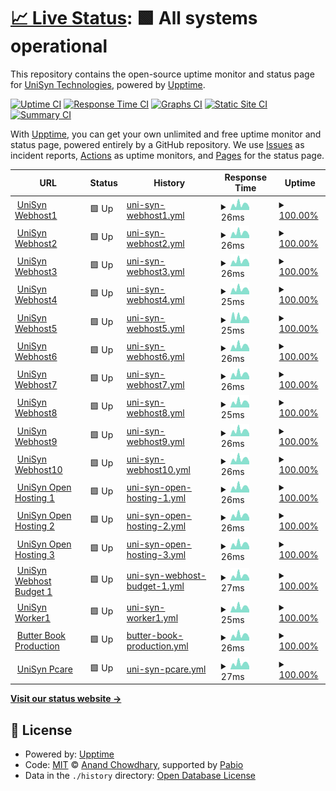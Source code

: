 # [📈 Live Status](https://UniSynTechnologies.github.io/Upptime): <!--live status--> **🟩 All systems operational**

This repository contains the open-source uptime monitor and status page for [UniSyn Technologies](https:/unisyntechnologies.com), powered by [Upptime](https://github.com/upptime/upptime).

[![Uptime CI](https://github.com/UniSynTechnologies/Upptime/workflows/Uptime%20CI/badge.svg)](https://github.com/UniSynTechnologies/Upptime/actions?query=workflow%3A%22Uptime+CI%22)
[![Response Time CI](https://github.com/UniSynTechnologies/Upptime/workflows/Response%20Time%20CI/badge.svg)](https://github.com/UniSynTechnologies/Upptime/actions?query=workflow%3A%22Response+Time+CI%22)
[![Graphs CI](https://github.com/UniSynTechnologies/Upptime/workflows/Graphs%20CI/badge.svg)](https://github.com/UniSynTechnologies/Upptime/actions?query=workflow%3A%22Graphs+CI%22)
[![Static Site CI](https://github.com/UniSynTechnologies/Upptime/workflows/Static%20Site%20CI/badge.svg)](https://github.com/UniSynTechnologies/Upptime/actions?query=workflow%3A%22Static+Site+CI%22)
[![Summary CI](https://github.com/UniSynTechnologies/Upptime/workflows/Summary%20CI/badge.svg)](https://github.com/UniSynTechnologies/Upptime/actions?query=workflow%3A%22Summary+CI%22)

With [Upptime](https://upptime.js.org), you can get your own unlimited and free uptime monitor and status page, powered entirely by a GitHub repository. We use [Issues](https://github.com/UniSynTechnologies/Upptime/issues) as incident reports, [Actions](https://github.com/UniSynTechnologies/Upptime/actions) as uptime monitors, and [Pages](https://UniSynTechnologies.github.io/Upptime) for the status page.

<!--start: status pages-->
<!-- This summary is generated by Upptime (https://github.com/upptime/upptime) -->
<!-- Do not edit this manually, your changes will be overwritten -->
<!-- prettier-ignore -->
| URL | Status | History | Response Time | Uptime |
| --- | ------ | ------- | ------------- | ------ |
| <img alt="" src="https://unisyn-wp-assets.s3.amazonaws.com/unisyn-homepage/2021/03/15155324/cropped-unisyn-logo-orange-180x180.png" height="13"> [UniSyn Webhost1](130.211.189.207) | 🟩 Up | [uni-syn-webhost1.yml](https://github.com/UniSynTechnologies/Upptime/commits/HEAD/history/uni-syn-webhost1.yml) | <details><summary><img alt="Response time graph" src="./graphs/uni-syn-webhost1/response-time-week.png" height="20"> 26ms</summary><br><a href="https://status.unisyn.tech/history/uni-syn-webhost1"><img alt="Response time 35" src="https://img.shields.io/endpoint?url=https%3A%2F%2Fraw.githubusercontent.com%2FUniSynTechnologies%2FUpptime%2FHEAD%2Fapi%2Funi-syn-webhost1%2Fresponse-time.json"></a><br><a href="https://status.unisyn.tech/history/uni-syn-webhost1"><img alt="24-hour response time 26" src="https://img.shields.io/endpoint?url=https%3A%2F%2Fraw.githubusercontent.com%2FUniSynTechnologies%2FUpptime%2FHEAD%2Fapi%2Funi-syn-webhost1%2Fresponse-time-day.json"></a><br><a href="https://status.unisyn.tech/history/uni-syn-webhost1"><img alt="7-day response time 26" src="https://img.shields.io/endpoint?url=https%3A%2F%2Fraw.githubusercontent.com%2FUniSynTechnologies%2FUpptime%2FHEAD%2Fapi%2Funi-syn-webhost1%2Fresponse-time-week.json"></a><br><a href="https://status.unisyn.tech/history/uni-syn-webhost1"><img alt="30-day response time 30" src="https://img.shields.io/endpoint?url=https%3A%2F%2Fraw.githubusercontent.com%2FUniSynTechnologies%2FUpptime%2FHEAD%2Fapi%2Funi-syn-webhost1%2Fresponse-time-month.json"></a><br><a href="https://status.unisyn.tech/history/uni-syn-webhost1"><img alt="1-year response time 35" src="https://img.shields.io/endpoint?url=https%3A%2F%2Fraw.githubusercontent.com%2FUniSynTechnologies%2FUpptime%2FHEAD%2Fapi%2Funi-syn-webhost1%2Fresponse-time-year.json"></a></details> | <details><summary><a href="https://status.unisyn.tech/history/uni-syn-webhost1">100.00%</a></summary><a href="https://status.unisyn.tech/history/uni-syn-webhost1"><img alt="All-time uptime 99.93%" src="https://img.shields.io/endpoint?url=https%3A%2F%2Fraw.githubusercontent.com%2FUniSynTechnologies%2FUpptime%2FHEAD%2Fapi%2Funi-syn-webhost1%2Fuptime.json"></a><br><a href="https://status.unisyn.tech/history/uni-syn-webhost1"><img alt="24-hour uptime 100.00%" src="https://img.shields.io/endpoint?url=https%3A%2F%2Fraw.githubusercontent.com%2FUniSynTechnologies%2FUpptime%2FHEAD%2Fapi%2Funi-syn-webhost1%2Fuptime-day.json"></a><br><a href="https://status.unisyn.tech/history/uni-syn-webhost1"><img alt="7-day uptime 100.00%" src="https://img.shields.io/endpoint?url=https%3A%2F%2Fraw.githubusercontent.com%2FUniSynTechnologies%2FUpptime%2FHEAD%2Fapi%2Funi-syn-webhost1%2Fuptime-week.json"></a><br><a href="https://status.unisyn.tech/history/uni-syn-webhost1"><img alt="30-day uptime 100.00%" src="https://img.shields.io/endpoint?url=https%3A%2F%2Fraw.githubusercontent.com%2FUniSynTechnologies%2FUpptime%2FHEAD%2Fapi%2Funi-syn-webhost1%2Fuptime-month.json"></a><br><a href="https://status.unisyn.tech/history/uni-syn-webhost1"><img alt="1-year uptime 99.93%" src="https://img.shields.io/endpoint?url=https%3A%2F%2Fraw.githubusercontent.com%2FUniSynTechnologies%2FUpptime%2FHEAD%2Fapi%2Funi-syn-webhost1%2Fuptime-year.json"></a></details>
| <img alt="" src="https://unisyn-wp-assets.s3.amazonaws.com/unisyn-homepage/2021/03/15155324/cropped-unisyn-logo-orange-180x180.png" height="13"> [UniSyn Webhost2](104.197.180.165) | 🟩 Up | [uni-syn-webhost2.yml](https://github.com/UniSynTechnologies/Upptime/commits/HEAD/history/uni-syn-webhost2.yml) | <details><summary><img alt="Response time graph" src="./graphs/uni-syn-webhost2/response-time-week.png" height="20"> 26ms</summary><br><a href="https://status.unisyn.tech/history/uni-syn-webhost2"><img alt="Response time 35" src="https://img.shields.io/endpoint?url=https%3A%2F%2Fraw.githubusercontent.com%2FUniSynTechnologies%2FUpptime%2FHEAD%2Fapi%2Funi-syn-webhost2%2Fresponse-time.json"></a><br><a href="https://status.unisyn.tech/history/uni-syn-webhost2"><img alt="24-hour response time 26" src="https://img.shields.io/endpoint?url=https%3A%2F%2Fraw.githubusercontent.com%2FUniSynTechnologies%2FUpptime%2FHEAD%2Fapi%2Funi-syn-webhost2%2Fresponse-time-day.json"></a><br><a href="https://status.unisyn.tech/history/uni-syn-webhost2"><img alt="7-day response time 26" src="https://img.shields.io/endpoint?url=https%3A%2F%2Fraw.githubusercontent.com%2FUniSynTechnologies%2FUpptime%2FHEAD%2Fapi%2Funi-syn-webhost2%2Fresponse-time-week.json"></a><br><a href="https://status.unisyn.tech/history/uni-syn-webhost2"><img alt="30-day response time 30" src="https://img.shields.io/endpoint?url=https%3A%2F%2Fraw.githubusercontent.com%2FUniSynTechnologies%2FUpptime%2FHEAD%2Fapi%2Funi-syn-webhost2%2Fresponse-time-month.json"></a><br><a href="https://status.unisyn.tech/history/uni-syn-webhost2"><img alt="1-year response time 35" src="https://img.shields.io/endpoint?url=https%3A%2F%2Fraw.githubusercontent.com%2FUniSynTechnologies%2FUpptime%2FHEAD%2Fapi%2Funi-syn-webhost2%2Fresponse-time-year.json"></a></details> | <details><summary><a href="https://status.unisyn.tech/history/uni-syn-webhost2">100.00%</a></summary><a href="https://status.unisyn.tech/history/uni-syn-webhost2"><img alt="All-time uptime 99.58%" src="https://img.shields.io/endpoint?url=https%3A%2F%2Fraw.githubusercontent.com%2FUniSynTechnologies%2FUpptime%2FHEAD%2Fapi%2Funi-syn-webhost2%2Fuptime.json"></a><br><a href="https://status.unisyn.tech/history/uni-syn-webhost2"><img alt="24-hour uptime 100.00%" src="https://img.shields.io/endpoint?url=https%3A%2F%2Fraw.githubusercontent.com%2FUniSynTechnologies%2FUpptime%2FHEAD%2Fapi%2Funi-syn-webhost2%2Fuptime-day.json"></a><br><a href="https://status.unisyn.tech/history/uni-syn-webhost2"><img alt="7-day uptime 100.00%" src="https://img.shields.io/endpoint?url=https%3A%2F%2Fraw.githubusercontent.com%2FUniSynTechnologies%2FUpptime%2FHEAD%2Fapi%2Funi-syn-webhost2%2Fuptime-week.json"></a><br><a href="https://status.unisyn.tech/history/uni-syn-webhost2"><img alt="30-day uptime 100.00%" src="https://img.shields.io/endpoint?url=https%3A%2F%2Fraw.githubusercontent.com%2FUniSynTechnologies%2FUpptime%2FHEAD%2Fapi%2Funi-syn-webhost2%2Fuptime-month.json"></a><br><a href="https://status.unisyn.tech/history/uni-syn-webhost2"><img alt="1-year uptime 99.58%" src="https://img.shields.io/endpoint?url=https%3A%2F%2Fraw.githubusercontent.com%2FUniSynTechnologies%2FUpptime%2FHEAD%2Fapi%2Funi-syn-webhost2%2Fuptime-year.json"></a></details>
| <img alt="" src="https://unisyn-wp-assets.s3.amazonaws.com/unisyn-homepage/2021/03/15155324/cropped-unisyn-logo-orange-180x180.png" height="13"> [UniSyn Webhost3](107.178.218.143) | 🟩 Up | [uni-syn-webhost3.yml](https://github.com/UniSynTechnologies/Upptime/commits/HEAD/history/uni-syn-webhost3.yml) | <details><summary><img alt="Response time graph" src="./graphs/uni-syn-webhost3/response-time-week.png" height="20"> 26ms</summary><br><a href="https://status.unisyn.tech/history/uni-syn-webhost3"><img alt="Response time 35" src="https://img.shields.io/endpoint?url=https%3A%2F%2Fraw.githubusercontent.com%2FUniSynTechnologies%2FUpptime%2FHEAD%2Fapi%2Funi-syn-webhost3%2Fresponse-time.json"></a><br><a href="https://status.unisyn.tech/history/uni-syn-webhost3"><img alt="24-hour response time 26" src="https://img.shields.io/endpoint?url=https%3A%2F%2Fraw.githubusercontent.com%2FUniSynTechnologies%2FUpptime%2FHEAD%2Fapi%2Funi-syn-webhost3%2Fresponse-time-day.json"></a><br><a href="https://status.unisyn.tech/history/uni-syn-webhost3"><img alt="7-day response time 26" src="https://img.shields.io/endpoint?url=https%3A%2F%2Fraw.githubusercontent.com%2FUniSynTechnologies%2FUpptime%2FHEAD%2Fapi%2Funi-syn-webhost3%2Fresponse-time-week.json"></a><br><a href="https://status.unisyn.tech/history/uni-syn-webhost3"><img alt="30-day response time 31" src="https://img.shields.io/endpoint?url=https%3A%2F%2Fraw.githubusercontent.com%2FUniSynTechnologies%2FUpptime%2FHEAD%2Fapi%2Funi-syn-webhost3%2Fresponse-time-month.json"></a><br><a href="https://status.unisyn.tech/history/uni-syn-webhost3"><img alt="1-year response time 35" src="https://img.shields.io/endpoint?url=https%3A%2F%2Fraw.githubusercontent.com%2FUniSynTechnologies%2FUpptime%2FHEAD%2Fapi%2Funi-syn-webhost3%2Fresponse-time-year.json"></a></details> | <details><summary><a href="https://status.unisyn.tech/history/uni-syn-webhost3">100.00%</a></summary><a href="https://status.unisyn.tech/history/uni-syn-webhost3"><img alt="All-time uptime 99.94%" src="https://img.shields.io/endpoint?url=https%3A%2F%2Fraw.githubusercontent.com%2FUniSynTechnologies%2FUpptime%2FHEAD%2Fapi%2Funi-syn-webhost3%2Fuptime.json"></a><br><a href="https://status.unisyn.tech/history/uni-syn-webhost3"><img alt="24-hour uptime 100.00%" src="https://img.shields.io/endpoint?url=https%3A%2F%2Fraw.githubusercontent.com%2FUniSynTechnologies%2FUpptime%2FHEAD%2Fapi%2Funi-syn-webhost3%2Fuptime-day.json"></a><br><a href="https://status.unisyn.tech/history/uni-syn-webhost3"><img alt="7-day uptime 100.00%" src="https://img.shields.io/endpoint?url=https%3A%2F%2Fraw.githubusercontent.com%2FUniSynTechnologies%2FUpptime%2FHEAD%2Fapi%2Funi-syn-webhost3%2Fuptime-week.json"></a><br><a href="https://status.unisyn.tech/history/uni-syn-webhost3"><img alt="30-day uptime 100.00%" src="https://img.shields.io/endpoint?url=https%3A%2F%2Fraw.githubusercontent.com%2FUniSynTechnologies%2FUpptime%2FHEAD%2Fapi%2Funi-syn-webhost3%2Fuptime-month.json"></a><br><a href="https://status.unisyn.tech/history/uni-syn-webhost3"><img alt="1-year uptime 99.94%" src="https://img.shields.io/endpoint?url=https%3A%2F%2Fraw.githubusercontent.com%2FUniSynTechnologies%2FUpptime%2FHEAD%2Fapi%2Funi-syn-webhost3%2Fuptime-year.json"></a></details>
| <img alt="" src="https://unisyn-wp-assets.s3.amazonaws.com/unisyn-homepage/2021/03/15155324/cropped-unisyn-logo-orange-180x180.png" height="13"> [UniSyn Webhost4](23.236.52.200) | 🟩 Up | [uni-syn-webhost4.yml](https://github.com/UniSynTechnologies/Upptime/commits/HEAD/history/uni-syn-webhost4.yml) | <details><summary><img alt="Response time graph" src="./graphs/uni-syn-webhost4/response-time-week.png" height="20"> 25ms</summary><br><a href="https://status.unisyn.tech/history/uni-syn-webhost4"><img alt="Response time 34" src="https://img.shields.io/endpoint?url=https%3A%2F%2Fraw.githubusercontent.com%2FUniSynTechnologies%2FUpptime%2FHEAD%2Fapi%2Funi-syn-webhost4%2Fresponse-time.json"></a><br><a href="https://status.unisyn.tech/history/uni-syn-webhost4"><img alt="24-hour response time 25" src="https://img.shields.io/endpoint?url=https%3A%2F%2Fraw.githubusercontent.com%2FUniSynTechnologies%2FUpptime%2FHEAD%2Fapi%2Funi-syn-webhost4%2Fresponse-time-day.json"></a><br><a href="https://status.unisyn.tech/history/uni-syn-webhost4"><img alt="7-day response time 25" src="https://img.shields.io/endpoint?url=https%3A%2F%2Fraw.githubusercontent.com%2FUniSynTechnologies%2FUpptime%2FHEAD%2Fapi%2Funi-syn-webhost4%2Fresponse-time-week.json"></a><br><a href="https://status.unisyn.tech/history/uni-syn-webhost4"><img alt="30-day response time 30" src="https://img.shields.io/endpoint?url=https%3A%2F%2Fraw.githubusercontent.com%2FUniSynTechnologies%2FUpptime%2FHEAD%2Fapi%2Funi-syn-webhost4%2Fresponse-time-month.json"></a><br><a href="https://status.unisyn.tech/history/uni-syn-webhost4"><img alt="1-year response time 34" src="https://img.shields.io/endpoint?url=https%3A%2F%2Fraw.githubusercontent.com%2FUniSynTechnologies%2FUpptime%2FHEAD%2Fapi%2Funi-syn-webhost4%2Fresponse-time-year.json"></a></details> | <details><summary><a href="https://status.unisyn.tech/history/uni-syn-webhost4">100.00%</a></summary><a href="https://status.unisyn.tech/history/uni-syn-webhost4"><img alt="All-time uptime 100.00%" src="https://img.shields.io/endpoint?url=https%3A%2F%2Fraw.githubusercontent.com%2FUniSynTechnologies%2FUpptime%2FHEAD%2Fapi%2Funi-syn-webhost4%2Fuptime.json"></a><br><a href="https://status.unisyn.tech/history/uni-syn-webhost4"><img alt="24-hour uptime 100.00%" src="https://img.shields.io/endpoint?url=https%3A%2F%2Fraw.githubusercontent.com%2FUniSynTechnologies%2FUpptime%2FHEAD%2Fapi%2Funi-syn-webhost4%2Fuptime-day.json"></a><br><a href="https://status.unisyn.tech/history/uni-syn-webhost4"><img alt="7-day uptime 100.00%" src="https://img.shields.io/endpoint?url=https%3A%2F%2Fraw.githubusercontent.com%2FUniSynTechnologies%2FUpptime%2FHEAD%2Fapi%2Funi-syn-webhost4%2Fuptime-week.json"></a><br><a href="https://status.unisyn.tech/history/uni-syn-webhost4"><img alt="30-day uptime 100.00%" src="https://img.shields.io/endpoint?url=https%3A%2F%2Fraw.githubusercontent.com%2FUniSynTechnologies%2FUpptime%2FHEAD%2Fapi%2Funi-syn-webhost4%2Fuptime-month.json"></a><br><a href="https://status.unisyn.tech/history/uni-syn-webhost4"><img alt="1-year uptime 100.00%" src="https://img.shields.io/endpoint?url=https%3A%2F%2Fraw.githubusercontent.com%2FUniSynTechnologies%2FUpptime%2FHEAD%2Fapi%2Funi-syn-webhost4%2Fuptime-year.json"></a></details>
| <img alt="" src="https://unisyn-wp-assets.s3.amazonaws.com/unisyn-homepage/2021/03/15155324/cropped-unisyn-logo-orange-180x180.png" height="13"> [UniSyn Webhost5](35.193.191.247) | 🟩 Up | [uni-syn-webhost5.yml](https://github.com/UniSynTechnologies/Upptime/commits/HEAD/history/uni-syn-webhost5.yml) | <details><summary><img alt="Response time graph" src="./graphs/uni-syn-webhost5/response-time-week.png" height="20"> 25ms</summary><br><a href="https://status.unisyn.tech/history/uni-syn-webhost5"><img alt="Response time 35" src="https://img.shields.io/endpoint?url=https%3A%2F%2Fraw.githubusercontent.com%2FUniSynTechnologies%2FUpptime%2FHEAD%2Fapi%2Funi-syn-webhost5%2Fresponse-time.json"></a><br><a href="https://status.unisyn.tech/history/uni-syn-webhost5"><img alt="24-hour response time 25" src="https://img.shields.io/endpoint?url=https%3A%2F%2Fraw.githubusercontent.com%2FUniSynTechnologies%2FUpptime%2FHEAD%2Fapi%2Funi-syn-webhost5%2Fresponse-time-day.json"></a><br><a href="https://status.unisyn.tech/history/uni-syn-webhost5"><img alt="7-day response time 25" src="https://img.shields.io/endpoint?url=https%3A%2F%2Fraw.githubusercontent.com%2FUniSynTechnologies%2FUpptime%2FHEAD%2Fapi%2Funi-syn-webhost5%2Fresponse-time-week.json"></a><br><a href="https://status.unisyn.tech/history/uni-syn-webhost5"><img alt="30-day response time 31" src="https://img.shields.io/endpoint?url=https%3A%2F%2Fraw.githubusercontent.com%2FUniSynTechnologies%2FUpptime%2FHEAD%2Fapi%2Funi-syn-webhost5%2Fresponse-time-month.json"></a><br><a href="https://status.unisyn.tech/history/uni-syn-webhost5"><img alt="1-year response time 35" src="https://img.shields.io/endpoint?url=https%3A%2F%2Fraw.githubusercontent.com%2FUniSynTechnologies%2FUpptime%2FHEAD%2Fapi%2Funi-syn-webhost5%2Fresponse-time-year.json"></a></details> | <details><summary><a href="https://status.unisyn.tech/history/uni-syn-webhost5">100.00%</a></summary><a href="https://status.unisyn.tech/history/uni-syn-webhost5"><img alt="All-time uptime 99.97%" src="https://img.shields.io/endpoint?url=https%3A%2F%2Fraw.githubusercontent.com%2FUniSynTechnologies%2FUpptime%2FHEAD%2Fapi%2Funi-syn-webhost5%2Fuptime.json"></a><br><a href="https://status.unisyn.tech/history/uni-syn-webhost5"><img alt="24-hour uptime 100.00%" src="https://img.shields.io/endpoint?url=https%3A%2F%2Fraw.githubusercontent.com%2FUniSynTechnologies%2FUpptime%2FHEAD%2Fapi%2Funi-syn-webhost5%2Fuptime-day.json"></a><br><a href="https://status.unisyn.tech/history/uni-syn-webhost5"><img alt="7-day uptime 100.00%" src="https://img.shields.io/endpoint?url=https%3A%2F%2Fraw.githubusercontent.com%2FUniSynTechnologies%2FUpptime%2FHEAD%2Fapi%2Funi-syn-webhost5%2Fuptime-week.json"></a><br><a href="https://status.unisyn.tech/history/uni-syn-webhost5"><img alt="30-day uptime 100.00%" src="https://img.shields.io/endpoint?url=https%3A%2F%2Fraw.githubusercontent.com%2FUniSynTechnologies%2FUpptime%2FHEAD%2Fapi%2Funi-syn-webhost5%2Fuptime-month.json"></a><br><a href="https://status.unisyn.tech/history/uni-syn-webhost5"><img alt="1-year uptime 99.97%" src="https://img.shields.io/endpoint?url=https%3A%2F%2Fraw.githubusercontent.com%2FUniSynTechnologies%2FUpptime%2FHEAD%2Fapi%2Funi-syn-webhost5%2Fuptime-year.json"></a></details>
| <img alt="" src="https://unisyn-wp-assets.s3.amazonaws.com/unisyn-homepage/2021/03/15155324/cropped-unisyn-logo-orange-180x180.png" height="13"> [UniSyn Webhost6](34.123.58.9) | 🟩 Up | [uni-syn-webhost6.yml](https://github.com/UniSynTechnologies/Upptime/commits/HEAD/history/uni-syn-webhost6.yml) | <details><summary><img alt="Response time graph" src="./graphs/uni-syn-webhost6/response-time-week.png" height="20"> 26ms</summary><br><a href="https://status.unisyn.tech/history/uni-syn-webhost6"><img alt="Response time 34" src="https://img.shields.io/endpoint?url=https%3A%2F%2Fraw.githubusercontent.com%2FUniSynTechnologies%2FUpptime%2FHEAD%2Fapi%2Funi-syn-webhost6%2Fresponse-time.json"></a><br><a href="https://status.unisyn.tech/history/uni-syn-webhost6"><img alt="24-hour response time 26" src="https://img.shields.io/endpoint?url=https%3A%2F%2Fraw.githubusercontent.com%2FUniSynTechnologies%2FUpptime%2FHEAD%2Fapi%2Funi-syn-webhost6%2Fresponse-time-day.json"></a><br><a href="https://status.unisyn.tech/history/uni-syn-webhost6"><img alt="7-day response time 26" src="https://img.shields.io/endpoint?url=https%3A%2F%2Fraw.githubusercontent.com%2FUniSynTechnologies%2FUpptime%2FHEAD%2Fapi%2Funi-syn-webhost6%2Fresponse-time-week.json"></a><br><a href="https://status.unisyn.tech/history/uni-syn-webhost6"><img alt="30-day response time 30" src="https://img.shields.io/endpoint?url=https%3A%2F%2Fraw.githubusercontent.com%2FUniSynTechnologies%2FUpptime%2FHEAD%2Fapi%2Funi-syn-webhost6%2Fresponse-time-month.json"></a><br><a href="https://status.unisyn.tech/history/uni-syn-webhost6"><img alt="1-year response time 34" src="https://img.shields.io/endpoint?url=https%3A%2F%2Fraw.githubusercontent.com%2FUniSynTechnologies%2FUpptime%2FHEAD%2Fapi%2Funi-syn-webhost6%2Fresponse-time-year.json"></a></details> | <details><summary><a href="https://status.unisyn.tech/history/uni-syn-webhost6">100.00%</a></summary><a href="https://status.unisyn.tech/history/uni-syn-webhost6"><img alt="All-time uptime 99.76%" src="https://img.shields.io/endpoint?url=https%3A%2F%2Fraw.githubusercontent.com%2FUniSynTechnologies%2FUpptime%2FHEAD%2Fapi%2Funi-syn-webhost6%2Fuptime.json"></a><br><a href="https://status.unisyn.tech/history/uni-syn-webhost6"><img alt="24-hour uptime 100.00%" src="https://img.shields.io/endpoint?url=https%3A%2F%2Fraw.githubusercontent.com%2FUniSynTechnologies%2FUpptime%2FHEAD%2Fapi%2Funi-syn-webhost6%2Fuptime-day.json"></a><br><a href="https://status.unisyn.tech/history/uni-syn-webhost6"><img alt="7-day uptime 100.00%" src="https://img.shields.io/endpoint?url=https%3A%2F%2Fraw.githubusercontent.com%2FUniSynTechnologies%2FUpptime%2FHEAD%2Fapi%2Funi-syn-webhost6%2Fuptime-week.json"></a><br><a href="https://status.unisyn.tech/history/uni-syn-webhost6"><img alt="30-day uptime 98.91%" src="https://img.shields.io/endpoint?url=https%3A%2F%2Fraw.githubusercontent.com%2FUniSynTechnologies%2FUpptime%2FHEAD%2Fapi%2Funi-syn-webhost6%2Fuptime-month.json"></a><br><a href="https://status.unisyn.tech/history/uni-syn-webhost6"><img alt="1-year uptime 99.76%" src="https://img.shields.io/endpoint?url=https%3A%2F%2Fraw.githubusercontent.com%2FUniSynTechnologies%2FUpptime%2FHEAD%2Fapi%2Funi-syn-webhost6%2Fuptime-year.json"></a></details>
| <img alt="" src="https://unisyn-wp-assets.s3.amazonaws.com/unisyn-homepage/2021/03/15155324/cropped-unisyn-logo-orange-180x180.png" height="13"> [UniSyn Webhost7](35.226.17.76) | 🟩 Up | [uni-syn-webhost7.yml](https://github.com/UniSynTechnologies/Upptime/commits/HEAD/history/uni-syn-webhost7.yml) | <details><summary><img alt="Response time graph" src="./graphs/uni-syn-webhost7/response-time-week.png" height="20"> 26ms</summary><br><a href="https://status.unisyn.tech/history/uni-syn-webhost7"><img alt="Response time 35" src="https://img.shields.io/endpoint?url=https%3A%2F%2Fraw.githubusercontent.com%2FUniSynTechnologies%2FUpptime%2FHEAD%2Fapi%2Funi-syn-webhost7%2Fresponse-time.json"></a><br><a href="https://status.unisyn.tech/history/uni-syn-webhost7"><img alt="24-hour response time 27" src="https://img.shields.io/endpoint?url=https%3A%2F%2Fraw.githubusercontent.com%2FUniSynTechnologies%2FUpptime%2FHEAD%2Fapi%2Funi-syn-webhost7%2Fresponse-time-day.json"></a><br><a href="https://status.unisyn.tech/history/uni-syn-webhost7"><img alt="7-day response time 26" src="https://img.shields.io/endpoint?url=https%3A%2F%2Fraw.githubusercontent.com%2FUniSynTechnologies%2FUpptime%2FHEAD%2Fapi%2Funi-syn-webhost7%2Fresponse-time-week.json"></a><br><a href="https://status.unisyn.tech/history/uni-syn-webhost7"><img alt="30-day response time 30" src="https://img.shields.io/endpoint?url=https%3A%2F%2Fraw.githubusercontent.com%2FUniSynTechnologies%2FUpptime%2FHEAD%2Fapi%2Funi-syn-webhost7%2Fresponse-time-month.json"></a><br><a href="https://status.unisyn.tech/history/uni-syn-webhost7"><img alt="1-year response time 35" src="https://img.shields.io/endpoint?url=https%3A%2F%2Fraw.githubusercontent.com%2FUniSynTechnologies%2FUpptime%2FHEAD%2Fapi%2Funi-syn-webhost7%2Fresponse-time-year.json"></a></details> | <details><summary><a href="https://status.unisyn.tech/history/uni-syn-webhost7">100.00%</a></summary><a href="https://status.unisyn.tech/history/uni-syn-webhost7"><img alt="All-time uptime 100.00%" src="https://img.shields.io/endpoint?url=https%3A%2F%2Fraw.githubusercontent.com%2FUniSynTechnologies%2FUpptime%2FHEAD%2Fapi%2Funi-syn-webhost7%2Fuptime.json"></a><br><a href="https://status.unisyn.tech/history/uni-syn-webhost7"><img alt="24-hour uptime 100.00%" src="https://img.shields.io/endpoint?url=https%3A%2F%2Fraw.githubusercontent.com%2FUniSynTechnologies%2FUpptime%2FHEAD%2Fapi%2Funi-syn-webhost7%2Fuptime-day.json"></a><br><a href="https://status.unisyn.tech/history/uni-syn-webhost7"><img alt="7-day uptime 100.00%" src="https://img.shields.io/endpoint?url=https%3A%2F%2Fraw.githubusercontent.com%2FUniSynTechnologies%2FUpptime%2FHEAD%2Fapi%2Funi-syn-webhost7%2Fuptime-week.json"></a><br><a href="https://status.unisyn.tech/history/uni-syn-webhost7"><img alt="30-day uptime 100.00%" src="https://img.shields.io/endpoint?url=https%3A%2F%2Fraw.githubusercontent.com%2FUniSynTechnologies%2FUpptime%2FHEAD%2Fapi%2Funi-syn-webhost7%2Fuptime-month.json"></a><br><a href="https://status.unisyn.tech/history/uni-syn-webhost7"><img alt="1-year uptime 100.00%" src="https://img.shields.io/endpoint?url=https%3A%2F%2Fraw.githubusercontent.com%2FUniSynTechnologies%2FUpptime%2FHEAD%2Fapi%2Funi-syn-webhost7%2Fuptime-year.json"></a></details>
| <img alt="" src="https://unisyn-wp-assets.s3.amazonaws.com/unisyn-homepage/2021/03/15155324/cropped-unisyn-logo-orange-180x180.png" height="13"> [UniSyn Webhost8](35.223.22.129) | 🟩 Up | [uni-syn-webhost8.yml](https://github.com/UniSynTechnologies/Upptime/commits/HEAD/history/uni-syn-webhost8.yml) | <details><summary><img alt="Response time graph" src="./graphs/uni-syn-webhost8/response-time-week.png" height="20"> 25ms</summary><br><a href="https://status.unisyn.tech/history/uni-syn-webhost8"><img alt="Response time 35" src="https://img.shields.io/endpoint?url=https%3A%2F%2Fraw.githubusercontent.com%2FUniSynTechnologies%2FUpptime%2FHEAD%2Fapi%2Funi-syn-webhost8%2Fresponse-time.json"></a><br><a href="https://status.unisyn.tech/history/uni-syn-webhost8"><img alt="24-hour response time 25" src="https://img.shields.io/endpoint?url=https%3A%2F%2Fraw.githubusercontent.com%2FUniSynTechnologies%2FUpptime%2FHEAD%2Fapi%2Funi-syn-webhost8%2Fresponse-time-day.json"></a><br><a href="https://status.unisyn.tech/history/uni-syn-webhost8"><img alt="7-day response time 25" src="https://img.shields.io/endpoint?url=https%3A%2F%2Fraw.githubusercontent.com%2FUniSynTechnologies%2FUpptime%2FHEAD%2Fapi%2Funi-syn-webhost8%2Fresponse-time-week.json"></a><br><a href="https://status.unisyn.tech/history/uni-syn-webhost8"><img alt="30-day response time 30" src="https://img.shields.io/endpoint?url=https%3A%2F%2Fraw.githubusercontent.com%2FUniSynTechnologies%2FUpptime%2FHEAD%2Fapi%2Funi-syn-webhost8%2Fresponse-time-month.json"></a><br><a href="https://status.unisyn.tech/history/uni-syn-webhost8"><img alt="1-year response time 35" src="https://img.shields.io/endpoint?url=https%3A%2F%2Fraw.githubusercontent.com%2FUniSynTechnologies%2FUpptime%2FHEAD%2Fapi%2Funi-syn-webhost8%2Fresponse-time-year.json"></a></details> | <details><summary><a href="https://status.unisyn.tech/history/uni-syn-webhost8">100.00%</a></summary><a href="https://status.unisyn.tech/history/uni-syn-webhost8"><img alt="All-time uptime 99.99%" src="https://img.shields.io/endpoint?url=https%3A%2F%2Fraw.githubusercontent.com%2FUniSynTechnologies%2FUpptime%2FHEAD%2Fapi%2Funi-syn-webhost8%2Fuptime.json"></a><br><a href="https://status.unisyn.tech/history/uni-syn-webhost8"><img alt="24-hour uptime 100.00%" src="https://img.shields.io/endpoint?url=https%3A%2F%2Fraw.githubusercontent.com%2FUniSynTechnologies%2FUpptime%2FHEAD%2Fapi%2Funi-syn-webhost8%2Fuptime-day.json"></a><br><a href="https://status.unisyn.tech/history/uni-syn-webhost8"><img alt="7-day uptime 100.00%" src="https://img.shields.io/endpoint?url=https%3A%2F%2Fraw.githubusercontent.com%2FUniSynTechnologies%2FUpptime%2FHEAD%2Fapi%2Funi-syn-webhost8%2Fuptime-week.json"></a><br><a href="https://status.unisyn.tech/history/uni-syn-webhost8"><img alt="30-day uptime 100.00%" src="https://img.shields.io/endpoint?url=https%3A%2F%2Fraw.githubusercontent.com%2FUniSynTechnologies%2FUpptime%2FHEAD%2Fapi%2Funi-syn-webhost8%2Fuptime-month.json"></a><br><a href="https://status.unisyn.tech/history/uni-syn-webhost8"><img alt="1-year uptime 99.99%" src="https://img.shields.io/endpoint?url=https%3A%2F%2Fraw.githubusercontent.com%2FUniSynTechnologies%2FUpptime%2FHEAD%2Fapi%2Funi-syn-webhost8%2Fuptime-year.json"></a></details>
| <img alt="" src="https://unisyn-wp-assets.s3.amazonaws.com/unisyn-homepage/2021/03/15155324/cropped-unisyn-logo-orange-180x180.png" height="13"> [UniSyn Webhost9](34.135.6.209) | 🟩 Up | [uni-syn-webhost9.yml](https://github.com/UniSynTechnologies/Upptime/commits/HEAD/history/uni-syn-webhost9.yml) | <details><summary><img alt="Response time graph" src="./graphs/uni-syn-webhost9/response-time-week.png" height="20"> 26ms</summary><br><a href="https://status.unisyn.tech/history/uni-syn-webhost9"><img alt="Response time 35" src="https://img.shields.io/endpoint?url=https%3A%2F%2Fraw.githubusercontent.com%2FUniSynTechnologies%2FUpptime%2FHEAD%2Fapi%2Funi-syn-webhost9%2Fresponse-time.json"></a><br><a href="https://status.unisyn.tech/history/uni-syn-webhost9"><img alt="24-hour response time 26" src="https://img.shields.io/endpoint?url=https%3A%2F%2Fraw.githubusercontent.com%2FUniSynTechnologies%2FUpptime%2FHEAD%2Fapi%2Funi-syn-webhost9%2Fresponse-time-day.json"></a><br><a href="https://status.unisyn.tech/history/uni-syn-webhost9"><img alt="7-day response time 26" src="https://img.shields.io/endpoint?url=https%3A%2F%2Fraw.githubusercontent.com%2FUniSynTechnologies%2FUpptime%2FHEAD%2Fapi%2Funi-syn-webhost9%2Fresponse-time-week.json"></a><br><a href="https://status.unisyn.tech/history/uni-syn-webhost9"><img alt="30-day response time 30" src="https://img.shields.io/endpoint?url=https%3A%2F%2Fraw.githubusercontent.com%2FUniSynTechnologies%2FUpptime%2FHEAD%2Fapi%2Funi-syn-webhost9%2Fresponse-time-month.json"></a><br><a href="https://status.unisyn.tech/history/uni-syn-webhost9"><img alt="1-year response time 35" src="https://img.shields.io/endpoint?url=https%3A%2F%2Fraw.githubusercontent.com%2FUniSynTechnologies%2FUpptime%2FHEAD%2Fapi%2Funi-syn-webhost9%2Fresponse-time-year.json"></a></details> | <details><summary><a href="https://status.unisyn.tech/history/uni-syn-webhost9">100.00%</a></summary><a href="https://status.unisyn.tech/history/uni-syn-webhost9"><img alt="All-time uptime 100.00%" src="https://img.shields.io/endpoint?url=https%3A%2F%2Fraw.githubusercontent.com%2FUniSynTechnologies%2FUpptime%2FHEAD%2Fapi%2Funi-syn-webhost9%2Fuptime.json"></a><br><a href="https://status.unisyn.tech/history/uni-syn-webhost9"><img alt="24-hour uptime 100.00%" src="https://img.shields.io/endpoint?url=https%3A%2F%2Fraw.githubusercontent.com%2FUniSynTechnologies%2FUpptime%2FHEAD%2Fapi%2Funi-syn-webhost9%2Fuptime-day.json"></a><br><a href="https://status.unisyn.tech/history/uni-syn-webhost9"><img alt="7-day uptime 100.00%" src="https://img.shields.io/endpoint?url=https%3A%2F%2Fraw.githubusercontent.com%2FUniSynTechnologies%2FUpptime%2FHEAD%2Fapi%2Funi-syn-webhost9%2Fuptime-week.json"></a><br><a href="https://status.unisyn.tech/history/uni-syn-webhost9"><img alt="30-day uptime 100.00%" src="https://img.shields.io/endpoint?url=https%3A%2F%2Fraw.githubusercontent.com%2FUniSynTechnologies%2FUpptime%2FHEAD%2Fapi%2Funi-syn-webhost9%2Fuptime-month.json"></a><br><a href="https://status.unisyn.tech/history/uni-syn-webhost9"><img alt="1-year uptime 100.00%" src="https://img.shields.io/endpoint?url=https%3A%2F%2Fraw.githubusercontent.com%2FUniSynTechnologies%2FUpptime%2FHEAD%2Fapi%2Funi-syn-webhost9%2Fuptime-year.json"></a></details>
| <img alt="" src="https://unisyn-wp-assets.s3.amazonaws.com/unisyn-homepage/2021/03/15155324/cropped-unisyn-logo-orange-180x180.png" height="13"> [UniSyn Webhost10](34.170.116.178) | 🟩 Up | [uni-syn-webhost10.yml](https://github.com/UniSynTechnologies/Upptime/commits/HEAD/history/uni-syn-webhost10.yml) | <details><summary><img alt="Response time graph" src="./graphs/uni-syn-webhost10/response-time-week.png" height="20"> 26ms</summary><br><a href="https://status.unisyn.tech/history/uni-syn-webhost10"><img alt="Response time 35" src="https://img.shields.io/endpoint?url=https%3A%2F%2Fraw.githubusercontent.com%2FUniSynTechnologies%2FUpptime%2FHEAD%2Fapi%2Funi-syn-webhost10%2Fresponse-time.json"></a><br><a href="https://status.unisyn.tech/history/uni-syn-webhost10"><img alt="24-hour response time 26" src="https://img.shields.io/endpoint?url=https%3A%2F%2Fraw.githubusercontent.com%2FUniSynTechnologies%2FUpptime%2FHEAD%2Fapi%2Funi-syn-webhost10%2Fresponse-time-day.json"></a><br><a href="https://status.unisyn.tech/history/uni-syn-webhost10"><img alt="7-day response time 26" src="https://img.shields.io/endpoint?url=https%3A%2F%2Fraw.githubusercontent.com%2FUniSynTechnologies%2FUpptime%2FHEAD%2Fapi%2Funi-syn-webhost10%2Fresponse-time-week.json"></a><br><a href="https://status.unisyn.tech/history/uni-syn-webhost10"><img alt="30-day response time 30" src="https://img.shields.io/endpoint?url=https%3A%2F%2Fraw.githubusercontent.com%2FUniSynTechnologies%2FUpptime%2FHEAD%2Fapi%2Funi-syn-webhost10%2Fresponse-time-month.json"></a><br><a href="https://status.unisyn.tech/history/uni-syn-webhost10"><img alt="1-year response time 35" src="https://img.shields.io/endpoint?url=https%3A%2F%2Fraw.githubusercontent.com%2FUniSynTechnologies%2FUpptime%2FHEAD%2Fapi%2Funi-syn-webhost10%2Fresponse-time-year.json"></a></details> | <details><summary><a href="https://status.unisyn.tech/history/uni-syn-webhost10">100.00%</a></summary><a href="https://status.unisyn.tech/history/uni-syn-webhost10"><img alt="All-time uptime 100.00%" src="https://img.shields.io/endpoint?url=https%3A%2F%2Fraw.githubusercontent.com%2FUniSynTechnologies%2FUpptime%2FHEAD%2Fapi%2Funi-syn-webhost10%2Fuptime.json"></a><br><a href="https://status.unisyn.tech/history/uni-syn-webhost10"><img alt="24-hour uptime 100.00%" src="https://img.shields.io/endpoint?url=https%3A%2F%2Fraw.githubusercontent.com%2FUniSynTechnologies%2FUpptime%2FHEAD%2Fapi%2Funi-syn-webhost10%2Fuptime-day.json"></a><br><a href="https://status.unisyn.tech/history/uni-syn-webhost10"><img alt="7-day uptime 100.00%" src="https://img.shields.io/endpoint?url=https%3A%2F%2Fraw.githubusercontent.com%2FUniSynTechnologies%2FUpptime%2FHEAD%2Fapi%2Funi-syn-webhost10%2Fuptime-week.json"></a><br><a href="https://status.unisyn.tech/history/uni-syn-webhost10"><img alt="30-day uptime 100.00%" src="https://img.shields.io/endpoint?url=https%3A%2F%2Fraw.githubusercontent.com%2FUniSynTechnologies%2FUpptime%2FHEAD%2Fapi%2Funi-syn-webhost10%2Fuptime-month.json"></a><br><a href="https://status.unisyn.tech/history/uni-syn-webhost10"><img alt="1-year uptime 100.00%" src="https://img.shields.io/endpoint?url=https%3A%2F%2Fraw.githubusercontent.com%2FUniSynTechnologies%2FUpptime%2FHEAD%2Fapi%2Funi-syn-webhost10%2Fuptime-year.json"></a></details>
| <img alt="" src="https://unisyn-wp-assets.s3.amazonaws.com/unisyn-homepage/2021/03/15155324/cropped-unisyn-logo-orange-180x180.png" height="13"> [UniSyn Open Hosting 1](34.16.44.80) | 🟩 Up | [uni-syn-open-hosting-1.yml](https://github.com/UniSynTechnologies/Upptime/commits/HEAD/history/uni-syn-open-hosting-1.yml) | <details><summary><img alt="Response time graph" src="./graphs/uni-syn-open-hosting-1/response-time-week.png" height="20"> 26ms</summary><br><a href="https://status.unisyn.tech/history/uni-syn-open-hosting-1"><img alt="Response time 34" src="https://img.shields.io/endpoint?url=https%3A%2F%2Fraw.githubusercontent.com%2FUniSynTechnologies%2FUpptime%2FHEAD%2Fapi%2Funi-syn-open-hosting-1%2Fresponse-time.json"></a><br><a href="https://status.unisyn.tech/history/uni-syn-open-hosting-1"><img alt="24-hour response time 27" src="https://img.shields.io/endpoint?url=https%3A%2F%2Fraw.githubusercontent.com%2FUniSynTechnologies%2FUpptime%2FHEAD%2Fapi%2Funi-syn-open-hosting-1%2Fresponse-time-day.json"></a><br><a href="https://status.unisyn.tech/history/uni-syn-open-hosting-1"><img alt="7-day response time 26" src="https://img.shields.io/endpoint?url=https%3A%2F%2Fraw.githubusercontent.com%2FUniSynTechnologies%2FUpptime%2FHEAD%2Fapi%2Funi-syn-open-hosting-1%2Fresponse-time-week.json"></a><br><a href="https://status.unisyn.tech/history/uni-syn-open-hosting-1"><img alt="30-day response time 30" src="https://img.shields.io/endpoint?url=https%3A%2F%2Fraw.githubusercontent.com%2FUniSynTechnologies%2FUpptime%2FHEAD%2Fapi%2Funi-syn-open-hosting-1%2Fresponse-time-month.json"></a><br><a href="https://status.unisyn.tech/history/uni-syn-open-hosting-1"><img alt="1-year response time 34" src="https://img.shields.io/endpoint?url=https%3A%2F%2Fraw.githubusercontent.com%2FUniSynTechnologies%2FUpptime%2FHEAD%2Fapi%2Funi-syn-open-hosting-1%2Fresponse-time-year.json"></a></details> | <details><summary><a href="https://status.unisyn.tech/history/uni-syn-open-hosting-1">100.00%</a></summary><a href="https://status.unisyn.tech/history/uni-syn-open-hosting-1"><img alt="All-time uptime 99.51%" src="https://img.shields.io/endpoint?url=https%3A%2F%2Fraw.githubusercontent.com%2FUniSynTechnologies%2FUpptime%2FHEAD%2Fapi%2Funi-syn-open-hosting-1%2Fuptime.json"></a><br><a href="https://status.unisyn.tech/history/uni-syn-open-hosting-1"><img alt="24-hour uptime 100.00%" src="https://img.shields.io/endpoint?url=https%3A%2F%2Fraw.githubusercontent.com%2FUniSynTechnologies%2FUpptime%2FHEAD%2Fapi%2Funi-syn-open-hosting-1%2Fuptime-day.json"></a><br><a href="https://status.unisyn.tech/history/uni-syn-open-hosting-1"><img alt="7-day uptime 100.00%" src="https://img.shields.io/endpoint?url=https%3A%2F%2Fraw.githubusercontent.com%2FUniSynTechnologies%2FUpptime%2FHEAD%2Fapi%2Funi-syn-open-hosting-1%2Fuptime-week.json"></a><br><a href="https://status.unisyn.tech/history/uni-syn-open-hosting-1"><img alt="30-day uptime 100.00%" src="https://img.shields.io/endpoint?url=https%3A%2F%2Fraw.githubusercontent.com%2FUniSynTechnologies%2FUpptime%2FHEAD%2Fapi%2Funi-syn-open-hosting-1%2Fuptime-month.json"></a><br><a href="https://status.unisyn.tech/history/uni-syn-open-hosting-1"><img alt="1-year uptime 99.51%" src="https://img.shields.io/endpoint?url=https%3A%2F%2Fraw.githubusercontent.com%2FUniSynTechnologies%2FUpptime%2FHEAD%2Fapi%2Funi-syn-open-hosting-1%2Fuptime-year.json"></a></details>
| <img alt="" src="https://unisyn-wp-assets.s3.amazonaws.com/unisyn-homepage/2021/03/15155324/cropped-unisyn-logo-orange-180x180.png" height="13"> [UniSyn Open Hosting 2](104.197.128.162) | 🟩 Up | [uni-syn-open-hosting-2.yml](https://github.com/UniSynTechnologies/Upptime/commits/HEAD/history/uni-syn-open-hosting-2.yml) | <details><summary><img alt="Response time graph" src="./graphs/uni-syn-open-hosting-2/response-time-week.png" height="20"> 26ms</summary><br><a href="https://status.unisyn.tech/history/uni-syn-open-hosting-2"><img alt="Response time 36" src="https://img.shields.io/endpoint?url=https%3A%2F%2Fraw.githubusercontent.com%2FUniSynTechnologies%2FUpptime%2FHEAD%2Fapi%2Funi-syn-open-hosting-2%2Fresponse-time.json"></a><br><a href="https://status.unisyn.tech/history/uni-syn-open-hosting-2"><img alt="24-hour response time 26" src="https://img.shields.io/endpoint?url=https%3A%2F%2Fraw.githubusercontent.com%2FUniSynTechnologies%2FUpptime%2FHEAD%2Fapi%2Funi-syn-open-hosting-2%2Fresponse-time-day.json"></a><br><a href="https://status.unisyn.tech/history/uni-syn-open-hosting-2"><img alt="7-day response time 26" src="https://img.shields.io/endpoint?url=https%3A%2F%2Fraw.githubusercontent.com%2FUniSynTechnologies%2FUpptime%2FHEAD%2Fapi%2Funi-syn-open-hosting-2%2Fresponse-time-week.json"></a><br><a href="https://status.unisyn.tech/history/uni-syn-open-hosting-2"><img alt="30-day response time 31" src="https://img.shields.io/endpoint?url=https%3A%2F%2Fraw.githubusercontent.com%2FUniSynTechnologies%2FUpptime%2FHEAD%2Fapi%2Funi-syn-open-hosting-2%2Fresponse-time-month.json"></a><br><a href="https://status.unisyn.tech/history/uni-syn-open-hosting-2"><img alt="1-year response time 36" src="https://img.shields.io/endpoint?url=https%3A%2F%2Fraw.githubusercontent.com%2FUniSynTechnologies%2FUpptime%2FHEAD%2Fapi%2Funi-syn-open-hosting-2%2Fresponse-time-year.json"></a></details> | <details><summary><a href="https://status.unisyn.tech/history/uni-syn-open-hosting-2">100.00%</a></summary><a href="https://status.unisyn.tech/history/uni-syn-open-hosting-2"><img alt="All-time uptime 99.77%" src="https://img.shields.io/endpoint?url=https%3A%2F%2Fraw.githubusercontent.com%2FUniSynTechnologies%2FUpptime%2FHEAD%2Fapi%2Funi-syn-open-hosting-2%2Fuptime.json"></a><br><a href="https://status.unisyn.tech/history/uni-syn-open-hosting-2"><img alt="24-hour uptime 100.00%" src="https://img.shields.io/endpoint?url=https%3A%2F%2Fraw.githubusercontent.com%2FUniSynTechnologies%2FUpptime%2FHEAD%2Fapi%2Funi-syn-open-hosting-2%2Fuptime-day.json"></a><br><a href="https://status.unisyn.tech/history/uni-syn-open-hosting-2"><img alt="7-day uptime 100.00%" src="https://img.shields.io/endpoint?url=https%3A%2F%2Fraw.githubusercontent.com%2FUniSynTechnologies%2FUpptime%2FHEAD%2Fapi%2Funi-syn-open-hosting-2%2Fuptime-week.json"></a><br><a href="https://status.unisyn.tech/history/uni-syn-open-hosting-2"><img alt="30-day uptime 100.00%" src="https://img.shields.io/endpoint?url=https%3A%2F%2Fraw.githubusercontent.com%2FUniSynTechnologies%2FUpptime%2FHEAD%2Fapi%2Funi-syn-open-hosting-2%2Fuptime-month.json"></a><br><a href="https://status.unisyn.tech/history/uni-syn-open-hosting-2"><img alt="1-year uptime 99.77%" src="https://img.shields.io/endpoint?url=https%3A%2F%2Fraw.githubusercontent.com%2FUniSynTechnologies%2FUpptime%2FHEAD%2Fapi%2Funi-syn-open-hosting-2%2Fuptime-year.json"></a></details>
| <img alt="" src="https://unisyn-wp-assets.s3.amazonaws.com/unisyn-homepage/2021/03/15155324/cropped-unisyn-logo-orange-180x180.png" height="13"> [UniSyn Open Hosting 3](104.197.146.59) | 🟩 Up | [uni-syn-open-hosting-3.yml](https://github.com/UniSynTechnologies/Upptime/commits/HEAD/history/uni-syn-open-hosting-3.yml) | <details><summary><img alt="Response time graph" src="./graphs/uni-syn-open-hosting-3/response-time-week.png" height="20"> 26ms</summary><br><a href="https://status.unisyn.tech/history/uni-syn-open-hosting-3"><img alt="Response time 35" src="https://img.shields.io/endpoint?url=https%3A%2F%2Fraw.githubusercontent.com%2FUniSynTechnologies%2FUpptime%2FHEAD%2Fapi%2Funi-syn-open-hosting-3%2Fresponse-time.json"></a><br><a href="https://status.unisyn.tech/history/uni-syn-open-hosting-3"><img alt="24-hour response time 26" src="https://img.shields.io/endpoint?url=https%3A%2F%2Fraw.githubusercontent.com%2FUniSynTechnologies%2FUpptime%2FHEAD%2Fapi%2Funi-syn-open-hosting-3%2Fresponse-time-day.json"></a><br><a href="https://status.unisyn.tech/history/uni-syn-open-hosting-3"><img alt="7-day response time 26" src="https://img.shields.io/endpoint?url=https%3A%2F%2Fraw.githubusercontent.com%2FUniSynTechnologies%2FUpptime%2FHEAD%2Fapi%2Funi-syn-open-hosting-3%2Fresponse-time-week.json"></a><br><a href="https://status.unisyn.tech/history/uni-syn-open-hosting-3"><img alt="30-day response time 32" src="https://img.shields.io/endpoint?url=https%3A%2F%2Fraw.githubusercontent.com%2FUniSynTechnologies%2FUpptime%2FHEAD%2Fapi%2Funi-syn-open-hosting-3%2Fresponse-time-month.json"></a><br><a href="https://status.unisyn.tech/history/uni-syn-open-hosting-3"><img alt="1-year response time 35" src="https://img.shields.io/endpoint?url=https%3A%2F%2Fraw.githubusercontent.com%2FUniSynTechnologies%2FUpptime%2FHEAD%2Fapi%2Funi-syn-open-hosting-3%2Fresponse-time-year.json"></a></details> | <details><summary><a href="https://status.unisyn.tech/history/uni-syn-open-hosting-3">100.00%</a></summary><a href="https://status.unisyn.tech/history/uni-syn-open-hosting-3"><img alt="All-time uptime 99.87%" src="https://img.shields.io/endpoint?url=https%3A%2F%2Fraw.githubusercontent.com%2FUniSynTechnologies%2FUpptime%2FHEAD%2Fapi%2Funi-syn-open-hosting-3%2Fuptime.json"></a><br><a href="https://status.unisyn.tech/history/uni-syn-open-hosting-3"><img alt="24-hour uptime 100.00%" src="https://img.shields.io/endpoint?url=https%3A%2F%2Fraw.githubusercontent.com%2FUniSynTechnologies%2FUpptime%2FHEAD%2Fapi%2Funi-syn-open-hosting-3%2Fuptime-day.json"></a><br><a href="https://status.unisyn.tech/history/uni-syn-open-hosting-3"><img alt="7-day uptime 100.00%" src="https://img.shields.io/endpoint?url=https%3A%2F%2Fraw.githubusercontent.com%2FUniSynTechnologies%2FUpptime%2FHEAD%2Fapi%2Funi-syn-open-hosting-3%2Fuptime-week.json"></a><br><a href="https://status.unisyn.tech/history/uni-syn-open-hosting-3"><img alt="30-day uptime 100.00%" src="https://img.shields.io/endpoint?url=https%3A%2F%2Fraw.githubusercontent.com%2FUniSynTechnologies%2FUpptime%2FHEAD%2Fapi%2Funi-syn-open-hosting-3%2Fuptime-month.json"></a><br><a href="https://status.unisyn.tech/history/uni-syn-open-hosting-3"><img alt="1-year uptime 99.87%" src="https://img.shields.io/endpoint?url=https%3A%2F%2Fraw.githubusercontent.com%2FUniSynTechnologies%2FUpptime%2FHEAD%2Fapi%2Funi-syn-open-hosting-3%2Fuptime-year.json"></a></details>
| <img alt="" src="https://unisyn-wp-assets.s3.amazonaws.com/unisyn-homepage/2021/03/15155324/cropped-unisyn-logo-orange-180x180.png" height="13"> [UniSyn Webhost Budget 1](35.209.225.177) | 🟩 Up | [uni-syn-webhost-budget-1.yml](https://github.com/UniSynTechnologies/Upptime/commits/HEAD/history/uni-syn-webhost-budget-1.yml) | <details><summary><img alt="Response time graph" src="./graphs/uni-syn-webhost-budget-1/response-time-week.png" height="20"> 27ms</summary><br><a href="https://status.unisyn.tech/history/uni-syn-webhost-budget-1"><img alt="Response time 39" src="https://img.shields.io/endpoint?url=https%3A%2F%2Fraw.githubusercontent.com%2FUniSynTechnologies%2FUpptime%2FHEAD%2Fapi%2Funi-syn-webhost-budget-1%2Fresponse-time.json"></a><br><a href="https://status.unisyn.tech/history/uni-syn-webhost-budget-1"><img alt="24-hour response time 22" src="https://img.shields.io/endpoint?url=https%3A%2F%2Fraw.githubusercontent.com%2FUniSynTechnologies%2FUpptime%2FHEAD%2Fapi%2Funi-syn-webhost-budget-1%2Fresponse-time-day.json"></a><br><a href="https://status.unisyn.tech/history/uni-syn-webhost-budget-1"><img alt="7-day response time 27" src="https://img.shields.io/endpoint?url=https%3A%2F%2Fraw.githubusercontent.com%2FUniSynTechnologies%2FUpptime%2FHEAD%2Fapi%2Funi-syn-webhost-budget-1%2Fresponse-time-week.json"></a><br><a href="https://status.unisyn.tech/history/uni-syn-webhost-budget-1"><img alt="30-day response time 33" src="https://img.shields.io/endpoint?url=https%3A%2F%2Fraw.githubusercontent.com%2FUniSynTechnologies%2FUpptime%2FHEAD%2Fapi%2Funi-syn-webhost-budget-1%2Fresponse-time-month.json"></a><br><a href="https://status.unisyn.tech/history/uni-syn-webhost-budget-1"><img alt="1-year response time 39" src="https://img.shields.io/endpoint?url=https%3A%2F%2Fraw.githubusercontent.com%2FUniSynTechnologies%2FUpptime%2FHEAD%2Fapi%2Funi-syn-webhost-budget-1%2Fresponse-time-year.json"></a></details> | <details><summary><a href="https://status.unisyn.tech/history/uni-syn-webhost-budget-1">100.00%</a></summary><a href="https://status.unisyn.tech/history/uni-syn-webhost-budget-1"><img alt="All-time uptime 100.00%" src="https://img.shields.io/endpoint?url=https%3A%2F%2Fraw.githubusercontent.com%2FUniSynTechnologies%2FUpptime%2FHEAD%2Fapi%2Funi-syn-webhost-budget-1%2Fuptime.json"></a><br><a href="https://status.unisyn.tech/history/uni-syn-webhost-budget-1"><img alt="24-hour uptime 100.00%" src="https://img.shields.io/endpoint?url=https%3A%2F%2Fraw.githubusercontent.com%2FUniSynTechnologies%2FUpptime%2FHEAD%2Fapi%2Funi-syn-webhost-budget-1%2Fuptime-day.json"></a><br><a href="https://status.unisyn.tech/history/uni-syn-webhost-budget-1"><img alt="7-day uptime 100.00%" src="https://img.shields.io/endpoint?url=https%3A%2F%2Fraw.githubusercontent.com%2FUniSynTechnologies%2FUpptime%2FHEAD%2Fapi%2Funi-syn-webhost-budget-1%2Fuptime-week.json"></a><br><a href="https://status.unisyn.tech/history/uni-syn-webhost-budget-1"><img alt="30-day uptime 100.00%" src="https://img.shields.io/endpoint?url=https%3A%2F%2Fraw.githubusercontent.com%2FUniSynTechnologies%2FUpptime%2FHEAD%2Fapi%2Funi-syn-webhost-budget-1%2Fuptime-month.json"></a><br><a href="https://status.unisyn.tech/history/uni-syn-webhost-budget-1"><img alt="1-year uptime 100.00%" src="https://img.shields.io/endpoint?url=https%3A%2F%2Fraw.githubusercontent.com%2FUniSynTechnologies%2FUpptime%2FHEAD%2Fapi%2Funi-syn-webhost-budget-1%2Fuptime-year.json"></a></details>
| <img alt="" src="https://unisyn-wp-assets.s3.amazonaws.com/unisyn-homepage/2021/03/15155324/cropped-unisyn-logo-orange-180x180.png" height="13"> [UniSyn Worker1](35.188.154.239) | 🟩 Up | [uni-syn-worker1.yml](https://github.com/UniSynTechnologies/Upptime/commits/HEAD/history/uni-syn-worker1.yml) | <details><summary><img alt="Response time graph" src="./graphs/uni-syn-worker1/response-time-week.png" height="20"> 25ms</summary><br><a href="https://status.unisyn.tech/history/uni-syn-worker1"><img alt="Response time 34" src="https://img.shields.io/endpoint?url=https%3A%2F%2Fraw.githubusercontent.com%2FUniSynTechnologies%2FUpptime%2FHEAD%2Fapi%2Funi-syn-worker1%2Fresponse-time.json"></a><br><a href="https://status.unisyn.tech/history/uni-syn-worker1"><img alt="24-hour response time 25" src="https://img.shields.io/endpoint?url=https%3A%2F%2Fraw.githubusercontent.com%2FUniSynTechnologies%2FUpptime%2FHEAD%2Fapi%2Funi-syn-worker1%2Fresponse-time-day.json"></a><br><a href="https://status.unisyn.tech/history/uni-syn-worker1"><img alt="7-day response time 25" src="https://img.shields.io/endpoint?url=https%3A%2F%2Fraw.githubusercontent.com%2FUniSynTechnologies%2FUpptime%2FHEAD%2Fapi%2Funi-syn-worker1%2Fresponse-time-week.json"></a><br><a href="https://status.unisyn.tech/history/uni-syn-worker1"><img alt="30-day response time 30" src="https://img.shields.io/endpoint?url=https%3A%2F%2Fraw.githubusercontent.com%2FUniSynTechnologies%2FUpptime%2FHEAD%2Fapi%2Funi-syn-worker1%2Fresponse-time-month.json"></a><br><a href="https://status.unisyn.tech/history/uni-syn-worker1"><img alt="1-year response time 34" src="https://img.shields.io/endpoint?url=https%3A%2F%2Fraw.githubusercontent.com%2FUniSynTechnologies%2FUpptime%2FHEAD%2Fapi%2Funi-syn-worker1%2Fresponse-time-year.json"></a></details> | <details><summary><a href="https://status.unisyn.tech/history/uni-syn-worker1">100.00%</a></summary><a href="https://status.unisyn.tech/history/uni-syn-worker1"><img alt="All-time uptime 100.00%" src="https://img.shields.io/endpoint?url=https%3A%2F%2Fraw.githubusercontent.com%2FUniSynTechnologies%2FUpptime%2FHEAD%2Fapi%2Funi-syn-worker1%2Fuptime.json"></a><br><a href="https://status.unisyn.tech/history/uni-syn-worker1"><img alt="24-hour uptime 100.00%" src="https://img.shields.io/endpoint?url=https%3A%2F%2Fraw.githubusercontent.com%2FUniSynTechnologies%2FUpptime%2FHEAD%2Fapi%2Funi-syn-worker1%2Fuptime-day.json"></a><br><a href="https://status.unisyn.tech/history/uni-syn-worker1"><img alt="7-day uptime 100.00%" src="https://img.shields.io/endpoint?url=https%3A%2F%2Fraw.githubusercontent.com%2FUniSynTechnologies%2FUpptime%2FHEAD%2Fapi%2Funi-syn-worker1%2Fuptime-week.json"></a><br><a href="https://status.unisyn.tech/history/uni-syn-worker1"><img alt="30-day uptime 100.00%" src="https://img.shields.io/endpoint?url=https%3A%2F%2Fraw.githubusercontent.com%2FUniSynTechnologies%2FUpptime%2FHEAD%2Fapi%2Funi-syn-worker1%2Fuptime-month.json"></a><br><a href="https://status.unisyn.tech/history/uni-syn-worker1"><img alt="1-year uptime 100.00%" src="https://img.shields.io/endpoint?url=https%3A%2F%2Fraw.githubusercontent.com%2FUniSynTechnologies%2FUpptime%2FHEAD%2Fapi%2Funi-syn-worker1%2Fuptime-year.json"></a></details>
| <img alt="" src="https://unisyn-wp-assets.s3.amazonaws.com/unisyn-homepage/2021/03/15155324/cropped-unisyn-logo-orange-180x180.png" height="13"> [Butter Book Production](34.72.50.113) | 🟩 Up | [butter-book-production.yml](https://github.com/UniSynTechnologies/Upptime/commits/HEAD/history/butter-book-production.yml) | <details><summary><img alt="Response time graph" src="./graphs/butter-book-production/response-time-week.png" height="20"> 26ms</summary><br><a href="https://status.unisyn.tech/history/butter-book-production"><img alt="Response time 34" src="https://img.shields.io/endpoint?url=https%3A%2F%2Fraw.githubusercontent.com%2FUniSynTechnologies%2FUpptime%2FHEAD%2Fapi%2Fbutter-book-production%2Fresponse-time.json"></a><br><a href="https://status.unisyn.tech/history/butter-book-production"><img alt="24-hour response time 26" src="https://img.shields.io/endpoint?url=https%3A%2F%2Fraw.githubusercontent.com%2FUniSynTechnologies%2FUpptime%2FHEAD%2Fapi%2Fbutter-book-production%2Fresponse-time-day.json"></a><br><a href="https://status.unisyn.tech/history/butter-book-production"><img alt="7-day response time 26" src="https://img.shields.io/endpoint?url=https%3A%2F%2Fraw.githubusercontent.com%2FUniSynTechnologies%2FUpptime%2FHEAD%2Fapi%2Fbutter-book-production%2Fresponse-time-week.json"></a><br><a href="https://status.unisyn.tech/history/butter-book-production"><img alt="30-day response time 30" src="https://img.shields.io/endpoint?url=https%3A%2F%2Fraw.githubusercontent.com%2FUniSynTechnologies%2FUpptime%2FHEAD%2Fapi%2Fbutter-book-production%2Fresponse-time-month.json"></a><br><a href="https://status.unisyn.tech/history/butter-book-production"><img alt="1-year response time 34" src="https://img.shields.io/endpoint?url=https%3A%2F%2Fraw.githubusercontent.com%2FUniSynTechnologies%2FUpptime%2FHEAD%2Fapi%2Fbutter-book-production%2Fresponse-time-year.json"></a></details> | <details><summary><a href="https://status.unisyn.tech/history/butter-book-production">100.00%</a></summary><a href="https://status.unisyn.tech/history/butter-book-production"><img alt="All-time uptime 100.00%" src="https://img.shields.io/endpoint?url=https%3A%2F%2Fraw.githubusercontent.com%2FUniSynTechnologies%2FUpptime%2FHEAD%2Fapi%2Fbutter-book-production%2Fuptime.json"></a><br><a href="https://status.unisyn.tech/history/butter-book-production"><img alt="24-hour uptime 100.00%" src="https://img.shields.io/endpoint?url=https%3A%2F%2Fraw.githubusercontent.com%2FUniSynTechnologies%2FUpptime%2FHEAD%2Fapi%2Fbutter-book-production%2Fuptime-day.json"></a><br><a href="https://status.unisyn.tech/history/butter-book-production"><img alt="7-day uptime 100.00%" src="https://img.shields.io/endpoint?url=https%3A%2F%2Fraw.githubusercontent.com%2FUniSynTechnologies%2FUpptime%2FHEAD%2Fapi%2Fbutter-book-production%2Fuptime-week.json"></a><br><a href="https://status.unisyn.tech/history/butter-book-production"><img alt="30-day uptime 100.00%" src="https://img.shields.io/endpoint?url=https%3A%2F%2Fraw.githubusercontent.com%2FUniSynTechnologies%2FUpptime%2FHEAD%2Fapi%2Fbutter-book-production%2Fuptime-month.json"></a><br><a href="https://status.unisyn.tech/history/butter-book-production"><img alt="1-year uptime 100.00%" src="https://img.shields.io/endpoint?url=https%3A%2F%2Fraw.githubusercontent.com%2FUniSynTechnologies%2FUpptime%2FHEAD%2Fapi%2Fbutter-book-production%2Fuptime-year.json"></a></details>
| <img alt="" src="https://unisyn-wp-assets.s3.amazonaws.com/unisyn-homepage/2021/03/15155324/cropped-unisyn-logo-orange-180x180.png" height="13"> [UniSyn Pcare](104.197.204.95) | 🟩 Up | [uni-syn-pcare.yml](https://github.com/UniSynTechnologies/Upptime/commits/HEAD/history/uni-syn-pcare.yml) | <details><summary><img alt="Response time graph" src="./graphs/uni-syn-pcare/response-time-week.png" height="20"> 27ms</summary><br><a href="https://status.unisyn.tech/history/uni-syn-pcare"><img alt="Response time 36" src="https://img.shields.io/endpoint?url=https%3A%2F%2Fraw.githubusercontent.com%2FUniSynTechnologies%2FUpptime%2FHEAD%2Fapi%2Funi-syn-pcare%2Fresponse-time.json"></a><br><a href="https://status.unisyn.tech/history/uni-syn-pcare"><img alt="24-hour response time 27" src="https://img.shields.io/endpoint?url=https%3A%2F%2Fraw.githubusercontent.com%2FUniSynTechnologies%2FUpptime%2FHEAD%2Fapi%2Funi-syn-pcare%2Fresponse-time-day.json"></a><br><a href="https://status.unisyn.tech/history/uni-syn-pcare"><img alt="7-day response time 27" src="https://img.shields.io/endpoint?url=https%3A%2F%2Fraw.githubusercontent.com%2FUniSynTechnologies%2FUpptime%2FHEAD%2Fapi%2Funi-syn-pcare%2Fresponse-time-week.json"></a><br><a href="https://status.unisyn.tech/history/uni-syn-pcare"><img alt="30-day response time 32" src="https://img.shields.io/endpoint?url=https%3A%2F%2Fraw.githubusercontent.com%2FUniSynTechnologies%2FUpptime%2FHEAD%2Fapi%2Funi-syn-pcare%2Fresponse-time-month.json"></a><br><a href="https://status.unisyn.tech/history/uni-syn-pcare"><img alt="1-year response time 36" src="https://img.shields.io/endpoint?url=https%3A%2F%2Fraw.githubusercontent.com%2FUniSynTechnologies%2FUpptime%2FHEAD%2Fapi%2Funi-syn-pcare%2Fresponse-time-year.json"></a></details> | <details><summary><a href="https://status.unisyn.tech/history/uni-syn-pcare">100.00%</a></summary><a href="https://status.unisyn.tech/history/uni-syn-pcare"><img alt="All-time uptime 100.00%" src="https://img.shields.io/endpoint?url=https%3A%2F%2Fraw.githubusercontent.com%2FUniSynTechnologies%2FUpptime%2FHEAD%2Fapi%2Funi-syn-pcare%2Fuptime.json"></a><br><a href="https://status.unisyn.tech/history/uni-syn-pcare"><img alt="24-hour uptime 100.00%" src="https://img.shields.io/endpoint?url=https%3A%2F%2Fraw.githubusercontent.com%2FUniSynTechnologies%2FUpptime%2FHEAD%2Fapi%2Funi-syn-pcare%2Fuptime-day.json"></a><br><a href="https://status.unisyn.tech/history/uni-syn-pcare"><img alt="7-day uptime 100.00%" src="https://img.shields.io/endpoint?url=https%3A%2F%2Fraw.githubusercontent.com%2FUniSynTechnologies%2FUpptime%2FHEAD%2Fapi%2Funi-syn-pcare%2Fuptime-week.json"></a><br><a href="https://status.unisyn.tech/history/uni-syn-pcare"><img alt="30-day uptime 100.00%" src="https://img.shields.io/endpoint?url=https%3A%2F%2Fraw.githubusercontent.com%2FUniSynTechnologies%2FUpptime%2FHEAD%2Fapi%2Funi-syn-pcare%2Fuptime-month.json"></a><br><a href="https://status.unisyn.tech/history/uni-syn-pcare"><img alt="1-year uptime 100.00%" src="https://img.shields.io/endpoint?url=https%3A%2F%2Fraw.githubusercontent.com%2FUniSynTechnologies%2FUpptime%2FHEAD%2Fapi%2Funi-syn-pcare%2Fuptime-year.json"></a></details>

<!--end: status pages-->

[**Visit our status website →**](https://UniSynTechnologies.github.io/Upptime)

## 📄 License

- Powered by: [Upptime](https://github.com/upptime/upptime)
- Code: [MIT](./LICENSE) © [Anand Chowdhary](https://anandchowdhary.com), supported by [Pabio](https://pabio.com)
- Data in the `./history` directory: [Open Database License](https://opendatacommons.org/licenses/odbl/1-0/)
